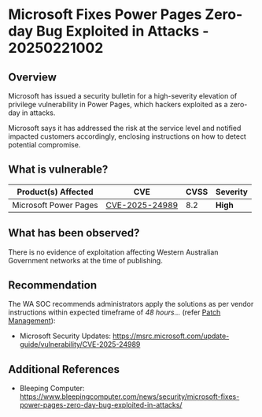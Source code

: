 # Microsoft Fixes Power Pages Zero-day Bug Exploited in Attacks - 20250221002

## Overview

Microsoft has issued a security bulletin for a high-severity elevation of privilege vulnerability in Power Pages, which hackers exploited as a zero-day in attacks.

Microsoft says it has addressed the risk at the service level and notified impacted customers accordingly, enclosing instructions on how to detect potential compromise.

## What is vulnerable?

| Product(s) Affected   | CVE                                                                                    | CVSS | Severity |
| --------------------- | -------------------------------------------------------------------------------------- | ---- | -------- |
| Microsoft Power Pages | [CVE-2025-24989](https://msrc.microsoft.com/update-guide/vulnerability/CVE-2025-24989) | 8.2  | **High** |

## What has been observed?

There is no evidence of exploitation affecting Western Australian Government networks at the time of publishing.

## Recommendation

The WA SOC recommends administrators apply the solutions as per vendor instructions within expected timeframe of *48 hours...* (refer [Patch Management](../guidelines/patch-management.md)):

- Microsoft Security Updates: <https://msrc.microsoft.com/update-guide/vulnerability/CVE-2025-24989>

## Additional References

- Bleeping Computer: <https://www.bleepingcomputer.com/news/security/microsoft-fixes-power-pages-zero-day-bug-exploited-in-attacks/>

